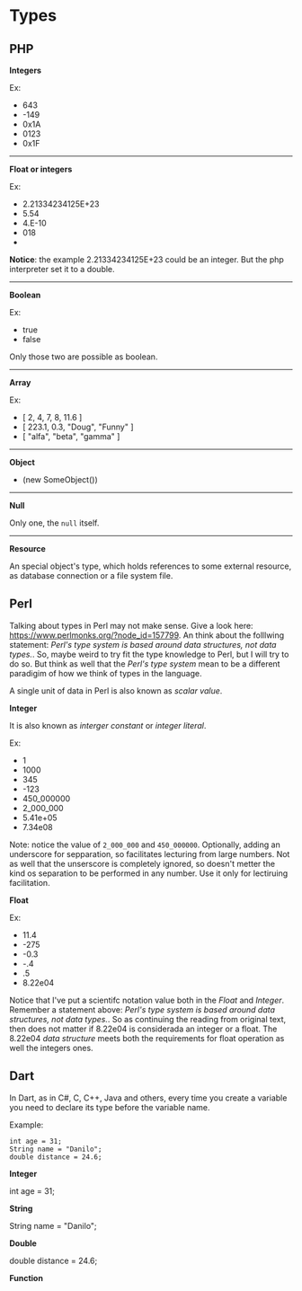 # Types

## PHP

**Integers**

Ex:

* 643
* -149
* 0x1A
* 0123
* 0x1F

---

**Float or integers**

Ex:

* 2.21334234125E+23
* 5.54
* 4.E-10
* 018
* 

**Notice**: the example 2.21334234125E+23 could be an integer. But the php interpreter set it to a double.

---

**Boolean**

Ex:

* true
* false

Only those two are possible as boolean.

---

**Array**

Ex:

* [ 2, 4, 7, 8, 11.6 ]
* [ 223.1, 0.3, "Doug", "Funny" ]
* [ "alfa", "beta", "gamma" ]

---

**Object**

* (new SomeObject())

---

**Null**

Only one, the `null` itself.

---

**Resource**

An special object's type, which holds references to some external resource, as database connection or a file system file.

## Perl

Talking about types in Perl may not make sense. Give a look here: https://www.perlmonks.org/?node_id=157799. An think about the folllwing statement: *Perl's type system is based around data structures, not data types.*. So, maybe weird to try fit the type knowledge to Perl, but I will try to do so. But think as well that the *Perl's type system* mean to be a different paradigim of how we think of types in the language.

A single unit of data in Perl is also known as *scalar value*.

**Integer**

It is also known as *interger constant* or *integer literal*.

Ex:

* 1
* 1000
* 345
* -123
* 450_000000
* 2_000_000
* 5.41e+05
* 7.34e08

Note: notice the value of `2_000_000` and `450_000000`. Optionally, adding an underscore for sepparation, so facilitates lecturing from large numbers. Not as well that the unserscore is completely ignored, so doesn't metter the kind os separation to be performed in any number. Use it only for lectiruing facilitation.

**Float**

Ex:

* 11.4
* -275
* -0.3
* -.4
* .5
* 8.22e04

Notice that I've put a scientifc notation value both in the *Float* and *Integer*. Remember a statement above: *Perl's type system is based around data structures, not data types.*. So as continuing the reading from original text, then does not matter if 8.22e04 is considerada an integer or a float. The 8.22e04 *data structure* meets both the requirements for float operation as well the integers ones.

## Dart

In Dart, as in C#, C, C++, Java and others, every time you create a variable you need to declare its type before the variable name.

Example:

```
int age = 31;
String name = "Danilo";
double distance = 24.6;
```

**Integer**

int age = 31;

**String**

String name = "Danilo";

**Double**

double distance = 24.6;

**Function**
